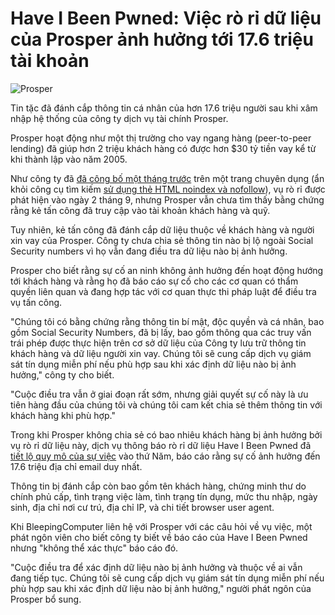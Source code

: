 # Have I Been Pwned: Việc rò rỉ dữ liệu của Prosper ảnh hưởng tới 17.6 triệu tài khoản

![Prosper](https://www.bleepstatic.com/content/hl-images/2025/10/16/Prosper.png)

Tin tặc đã đánh cắp thông tin cá nhân của hơn 17.6 triệu người sau khi xâm nhập hệ thống của công ty dịch vụ tài chính Prosper.

Prosper hoạt động như một thị trường cho vay ngang hàng (peer-to-peer lending) đã giúp hơn 2 triệu khách hàng có được hơn $30 tỷ tiền vay kể từ khi thành lập vào năm 2005.

Như công ty đã [đã công bố một tháng trước](https://www.prosper.com/legal/incident-response) trên một trang chuyên dụng (ẩn khỏi công cụ tìm kiếm [sử dụng thẻ HTML noindex và nofollow](https://www.bleepstatic.com/images/news/u/1109292/2025/Prosper-hidden-breach-notification.png)), vụ rò rỉ được phát hiện vào ngày 2 tháng 9, nhưng Prosper vẫn chưa tìm thấy bằng chứng rằng kẻ tấn công đã truy cập vào tài khoản khách hàng và quỹ.

Tuy nhiên, kẻ tấn công đã đánh cắp dữ liệu thuộc về khách hàng và người xin vay của Prosper. Công ty chưa chia sẻ thông tin nào bị lộ ngoài Social Security numbers vì họ vẫn đang điều tra dữ liệu nào bị ảnh hưởng.

Prosper cho biết rằng sự cố an ninh không ảnh hưởng đến hoạt động hướng tới khách hàng và rằng họ đã báo cáo sự cố cho các cơ quan có thẩm quyền liên quan và đang hợp tác với cơ quan thực thi pháp luật để điều tra vụ tấn công.

"Chúng tôi có bằng chứng rằng thông tin bí mật, độc quyền và cá nhân, bao gồm Social Security Numbers, đã bị lấy, bao gồm thông qua các truy vấn trái phép được thực hiện trên cơ sở dữ liệu của Công ty lưu trữ thông tin khách hàng và dữ liệu người xin vay. Chúng tôi sẽ cung cấp dịch vụ giám sát tín dụng miễn phí nếu phù hợp sau khi xác định dữ liệu nào bị ảnh hưởng," công ty cho biết.

"Cuộc điều tra vẫn ở giai đoạn rất sớm, nhưng giải quyết sự cố này là ưu tiên hàng đầu của chúng tôi và chúng tôi cam kết chia sẻ thêm thông tin với khách hàng khi phù hợp."

Trong khi Prosper không chia sẻ có bao nhiêu khách hàng bị ảnh hưởng bởi vụ rò rỉ dữ liệu này, dịch vụ thông báo rò rỉ dữ liệu Have I Been Pwned đã [tiết lộ quy mô của sự việc](https://haveibeenpwned.com/Breach/Prosper) vào thứ Năm, báo cáo rằng sự cố ảnh hưởng đến 17.6 triệu địa chỉ email duy nhất.

Thông tin bị đánh cắp còn bao gồm tên khách hàng, chứng minh thư do chính phủ cấp, tình trạng việc làm, tình trạng tín dụng, mức thu nhập, ngày sinh, địa chỉ nơi cư trú, địa chỉ IP, và chi tiết browser user agent.

Khi BleepingComputer liên hệ với Prosper với các câu hỏi về vụ việc, một phát ngôn viên cho biết công ty biết về báo cáo của Have I Been Pwned nhưng "không thể xác thực" báo cáo đó.

"Cuộc điều tra để xác định dữ liệu nào bị ảnh hưởng và thuộc về ai vẫn đang tiếp tục. Chúng tôi sẽ cung cấp dịch vụ giám sát tín dụng miễn phí nếu phù hợp sau khi xác định dữ liệu nào bị ảnh hưởng," người phát ngôn của Prosper bổ sung.